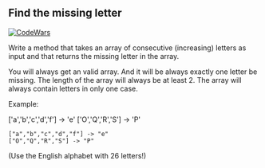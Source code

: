## Find the missing letter ##

[![CodeWars](https://www.codewars.com/packs/assets/logo.61192cf7.svg)](https://www.codewars.com/kata/5839edaa6754d6fec10000a2)

Write a method that takes an array of consecutive (increasing) letters as input and that returns the missing letter in the array.

You will always get an valid array. And it will be always exactly one letter be missing. The length of the array will always be at least 2.
The array will always contain letters in only one case.

Example:

['a','b','c','d','f'] -> 'e' ['O','Q','R','S'] -> 'P'

```
["a","b","c","d","f"] -> "e"
["O","Q","R","S"] -> "P"
```

(Use the English alphabet with 26 letters!)